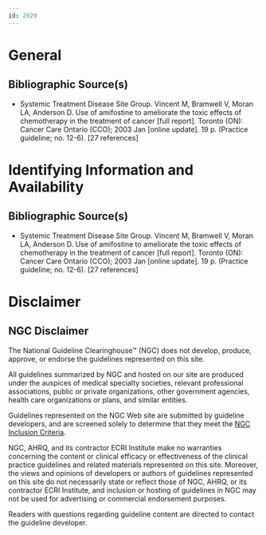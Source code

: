 ```yaml
---
id: 2929
---
```


# General

## Bibliographic Source(s)

- Systemic Treatment Disease Site Group. Vincent M, Bramwell V, Moran LA, Anderson D. Use of amifostine to ameliorate the toxic effects of chemotherapy in the treatment of cancer [full report]. Toronto (ON): Cancer Care Ontario (CCO); 2003 Jan [online update]. 19 p. (Practice guideline; no. 12-6). [27 references]

# Identifying Information and Availability

## Bibliographic Source(s)

- Systemic Treatment Disease Site Group. Vincent M, Bramwell V, Moran LA, Anderson D. Use of amifostine to ameliorate the toxic effects of chemotherapy in the treatment of cancer [full report]. Toronto (ON): Cancer Care Ontario (CCO); 2003 Jan [online update]. 19 p. (Practice guideline; no. 12-6). [27 references]

# Disclaimer

## NGC Disclaimer

The National Guideline Clearinghouse™ (NGC) does not develop, produce, approve, or endorse the guidelines represented on this site.

All guidelines summarized by NGC and hosted on our site are produced under the auspices of medical specialty societies, relevant professional associations, public or private organizations, other government agencies, health care organizations or plans, and similar entities.

Guidelines represented on the NGC Web site are submitted by guideline developers, and are screened solely to determine that they meet the [NGC Inclusion Criteria](/help-and-about/summaries/inclusion-criteria).

NGC, AHRQ, and its contractor ECRI Institute make no warranties concerning the content or clinical efficacy or effectiveness of the clinical practice guidelines and related materials represented on this site. Moreover, the views and opinions of developers or authors of guidelines represented on this site do not necessarily state or reflect those of NGC, AHRQ, or its contractor ECRI Institute, and inclusion or hosting of guidelines in NGC may not be used for advertising or commercial endorsement purposes.

Readers with questions regarding guideline content are directed to contact the guideline developer.

